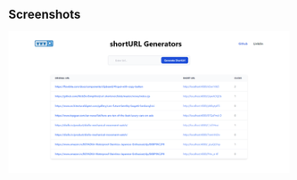 
## Screenshots

![Screenshot](https://github.com/puran66/ShortURL-NodeJs-Project/blob/main/images/screenshot.png)
